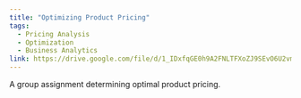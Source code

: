 ```yaml
---
title: "Optimizing Product Pricing"
tags:
  - Pricing Analysis
  - Optimization
  - Business Analytics
link: https://drive.google.com/file/d/1_IDxfqGE0h9A2FNLTFXoZJ9SEvO6U2vm/view?usp=sharing
---
```

A group assignment determining optimal product pricing.
